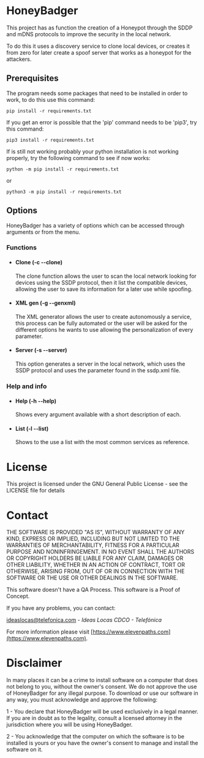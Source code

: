 # HoneyBadger

This project has as function the creation of a Honeypot through the SDDP and mDNS protocols to improve the security in the local network.

To do this it uses a discovery service to clone local devices, or creates it from zero for later create a spoof server that works as a honeypot 
for the attackers.

## Prerequisites

The program needs some packages that need to be installed in order to work, to do this use this command:

```console
pip install -r requirements.txt
```

If you get an error is possible that the 'pip' command needs to be 'pip3', try this command:

```console
pip3 install -r requirements.txt
```

If is still not working probably your python installation is not working properly, try the following command to see if now works:

```console
python -m pip install -r requirements.txt
```

or

```console
python3 -m pip install -r requirements.txt
```

## Options

HoneyBadger has a variety of options which can be accessed through arguments or from the menu.

### Functions

- #### Clone (-c --clone)

    The clone function allows the user to scan the local network looking for devices using the SSDP protocol, then
    it list the compatible devices, allowing the user to save its information for a later use while spoofing.

- #### XML gen (-g --genxml)

    The XML generator allows the user to create autonomously a service, this process can be fully automated or
    the user will be asked for the different options he wants to use allowing the personalization of every parameter.

- #### Server (-s --server)

    This option generates a server in the local network, which uses the SSDP protocol and uses the parameter found in the ssdp.xml file.


### Help and info

- #### Help (-h --help)
    Shows every argument available with a short description of each.

- #### List (-l --list)
    Shows to the use a list with the most common services as reference.

# License

This project is licensed under the GNU General Public License - see the LICENSE file for details

# Contact

THE SOFTWARE IS PROVIDED "AS IS", WITHOUT WARRANTY OF ANY KIND, EXPRESS OR IMPLIED, INCLUDING BUT NOT LIMITED TO THE WARRANTIES OF MERCHANTABILITY, FITNESS FOR A PARTICULAR PURPOSE AND NONINFRINGEMENT. IN NO EVENT SHALL THE AUTHORS OR COPYRIGHT HOLDERS BE LIABLE FOR ANY CLAIM, DAMAGES OR OTHER LIABILITY, WHETHER IN AN ACTION OF CONTRACT, TORT OR OTHERWISE, ARISING FROM, OUT OF OR IN CONNECTION WITH THE SOFTWARE OR THE USE OR OTHER DEALINGS IN THE SOFTWARE.

This software doesn't have a QA Process. This software is a Proof of Concept.

If you have any problems, you can contact:

<ideaslocas@telefonica.com> - *Ideas Locas CDCO - Telefónica*

For more information please visit [https://www.elevenpaths.com](https://www.elevenpaths.com).

# Disclaimer

In many places it can be a crime to install software on a computer that does not belong to you, without the owner's consent. We do not approve the use of HoneyBadger for any illegal purpose.  To download or use our software in any way, you must acknowledge and approve the following:

1 - You declare that HoneyBadger will be used exclusively in a legal manner. If you are in doubt as to the legality, consult a licensed attorney in the jurisdiction where you will be using HoneyBadger.

2 - You acknowledge that the computer on which the software is to be installed is yours or you have the owner's consent to manage and install the software on it.
